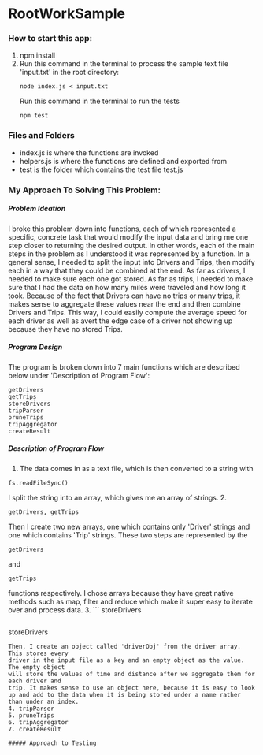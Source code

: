 # RootWorkSample
### How to start this app:
1. npm install
2. Run this command in the terminal to process the
   sample text file 'input.txt' in the  root directory:
   ```
   node index.js < input.txt
   ```
   Run this command in the terminal to run the tests
   ```
   npm test
   ```
### Files and Folders
* index.js is where the functions are invoked 
* helpers.js is where the functions are defined and exported from
* test is the folder which contains the test file test.js

### My Approach To Solving This Problem:

##### Problem Ideation
I broke this problem down into functions, each of which represented a specific, concrete task that would modify the input data and bring me one step
closer to returning the desired output. In other words, each of the main steps in the problem as I understood it was represented by a function. In a general sense, I needed to split the input into Drivers and Trips, then modify each in a way that they could 
be combined at the end. As far as drivers, I needed to make sure each one got stored. As far as trips, I needed to make sure that I had the data on how many miles were traveled and how long it took. Because of the fact that Drivers can have no trips or many trips, it makes sense to aggregate these values near the end and then combine Drivers and Trips. This way, I could easily compute the average speed for each driver as well as avert the edge case of a driver not showing up because they have no stored Trips.

##### Program Design
The program is broken down into 7 main functions which are described below
under 'Description of Program Flow':
```
getDrivers
getTrips
storeDrivers
tripParser
pruneTrips
tripAggregator
createResult
```

##### Description of Program Flow
1. The data comes in as a text file, which is then converted to a string with 
```
fs.readFileSync()
```
I split the string into an array, which gives me an array of strings. 
2. 
```
getDrivers, getTrips
```
Then I create two new arrays, one which contains only 'Driver' strings and one which contains 'Trip' strings. These two steps are represented by the 
```
getDrivers
```
and 
```
getTrips
``` 
functions respectively. I chose arrays because they have great native
methods such as map, filter and reduce which make it super easy to iterate over and process data.
3. ``` storeDrivers
```
```
storeDrivers
```
Then, I create an object called 'driverObj' from the driver array. This stores every 
driver in the input file as a key and an empty object as the value. The empty object 
will store the values of time and distance after we aggregate them for each driver and 
trip. It makes sense to use an object here, because it is easy to look up and add to the data when it is being stored under a name rather than under an index.
4. tripParser
5. pruneTrips
6. tripAggregator
7. createResult

##### Approach to Testing